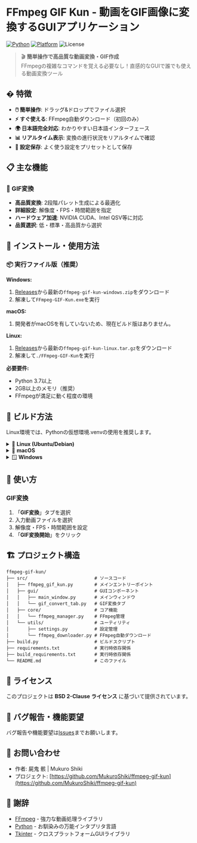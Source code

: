 # FFmpeg GIF Kun - 動画をGIF画像に変換するGUIアプリケーション

[![Python](https://img.shields.io/badge/Python-3.7%2B-blue.svg)](https://www.python.org/downloads/)
[![Platform](https://img.shields.io/badge/Platform-Windows%20%7C%20Linux-lightgrey.svg)](https://github.com/MukuroShiki/ffmpeg-gui-kun)
![License](https://img.shields.io/github/license/MukuroShiki/ffmpeg-gif-kun)

> 🎬 **簡単操作で高品質な動画変換・GIF作成**  
> FFmpegの複雑なコマンドを覚える必要なし！直感的なGUIで誰でも使える動画変換ツール

## � 特徴

- **🖱️ 簡単操作**: ドラッグ&ドロップでファイル選択
- **⚡ すぐ使える**: FFmpeg自動ダウンロード（初回のみ）
- **🌍 日本語完全対応**: わかりやすい日本語インターフェース
- **📊 リアルタイム表示**: 変換の進行状況をリアルタイムで確認
- **💾 設定保存**: よく使う設定をプリセットとして保存

## 📋 主な機能

### 🎨 GIF変換
- **高品質変換**: 2段階パレット生成による最適化
- **詳細設定**: 解像度・FPS・時間範囲を指定
- **ハードウェア加速**: NVIDIA CUDA、Intel QSV等に対応
- **品質選択**: 低・標準・高品質から選択

## 🚀 インストール・使用方法

### 📦 実行ファイル版（推奨）

**Windows:**
1. [Releases](https://github.com/MukuroShiki/ffmpeg-gui-kun/releases)から最新の`ffmpeg-gif-kun-windows.zip`をダウンロード
2. 解凍して`FFmpeg-GIF-Kun.exe`を実行

**macOS:**
1. 開発者がmacOSを有していないため、現在ビルド版はありません。

**Linux:**
1. [Releases](https://github.com/MukuroShiki/ffmpeg-gui-kun/releases)から最新の`ffmpeg-gif-kun-linux.tar.gz`をダウンロード
2. 解凍して`./FFmpeg-GIF-Kun`を実行

**必要要件:**
- Python 3.7以上
- 2GB以上のメモリ（推奨）
- FFmpegが満足に動く程度の環境

## 🔧 ビルド方法

Linux環境では、Pythonの仮想環境.venvの使用を推奨します。

<details>
<summary>🐧 <strong>Linux (Ubuntu/Debian)</strong></summary>

```bash
# システム依存関係
sudo apt update
sudo apt install -y python3 python3-pip python3-venv python3-tk
sudo apt install -y build-essential pkg-config libffi-dev

# ビルド
python3 -m venv venv
source venv/bin/activate
pip install -r requirements.txt
pip install -r build_requirements.txt
python build.py
```
</details>

<details>
<summary>🍎 <strong>macOS</strong></summary>

```bash
# Homebrewでの依存関係インストール
brew install python3 python-tk

# ビルド
python3 -m venv venv
source venv/bin/activate
pip install -r requirements.txt
pip install -r build_requirements.txt
python build.py
```
</details>

<details>
<summary>🪟 <strong>Windows</strong></summary>

```powershell
# 仮想環境作成
python -m venv venv
venv\Scripts\activate

# 依存関係インストール
pip install -r requirements.txt
pip install -r build_requirements.txt

# ビルド
python build.py
```
</details>

## 📖 使い方

### GIF変換
1. 「**GIF変換**」タブを選択
2. 入力動画ファイルを選択
3. 解像度・FPS・時間範囲を設定
4. 「**GIF変換開始**」をクリック

## 🏗️ プロジェクト構造

```
ffmpeg-gif-kun/
├── src/                         # ソースコード
│   ├── ffmpeg_gif_kun.py        # メインエントリーポイント
│   ├── gui/                     # GUIコンポーネント
│   │   ├── main_window.py       # メインウィンドウ
│   │   └── gif_convert_tab.py   # GIF変換タブ
│   ├── core/                    # コア機能
│   │   └── ffmpeg_manager.py    # FFmpeg管理
│   └── utils/                   # ユーティリティ
│       ├── settings.py          # 設定管理
│       └── ffmpeg_downloader.py # FFmpeg自動ダウンロード
├── build.py                     # ビルドスクリプト
├── requirements.txt             # 実行時依存関係
├── build_requirements.txt       # 実行時依存関係
└── README.md                    # このファイル
```

## 📝 ライセンス

このプロジェクトは **BSD 2-Clause ライセンス** に基づいて提供されています。

## 🐛 バグ報告・機能要望

バグ報告や機能要望は[Issues](https://github.com/MukuroShiki/ffmpeg-gif-kun/issues)までお願いします。

## 📧 お問い合わせ

- 作者: 屍鬼 骸 | Mukuro Shiki
- プロジェクト: [https://github.com/MukuroShiki/ffmpeg-gif-kun](https://github.com/MukuroShiki/ffmpeg-gif-kun)

## 🙏 謝辞

- [FFmpeg](https://ffmpeg.org/) - 強力な動画処理ライブラリ
- [Python](https://www.python.org/) - お馴染みの万能インタプリタ言語
- [Tkinter](https://docs.python.org/3/library/tkinter.html) - クロスプラットフォームGUIライブラリ
